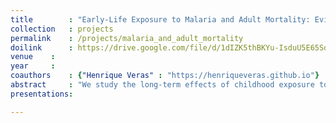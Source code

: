 ```yaml
---
title        : "Early-Life Exposure to Malaria and Adult Mortality: Evidence from the Brazilian Eradication Campaign"
collection   : projects
permalink    : /projects/malaria_and_adult_mortality
doilink      : https://drive.google.com/file/d/1dIZK5thBKYu-IsduU5E65SdG_z4sQW8h/view
venue    :
year     :
coauthors    : {"Henrique Veras" : "https://henriqueveras.github.io"}
abstract     : "We study the long-term effects of childhood exposure to malaria on adult mortality in Brazil. We exploit the malaria eradication campaign in Brazil as a natural experiment to identify exogenous sources of variation in the decline in malaria rates according to pre-campaign endemicity rates in different regions. We find a positive treatment effect of early-life exposure to malaria on adult mortality rate. Our results further suggest a potential direct physiological effect from malaria exposure as well as a potential indirect effect through lower educational attainment."
presentations: 

---
```


